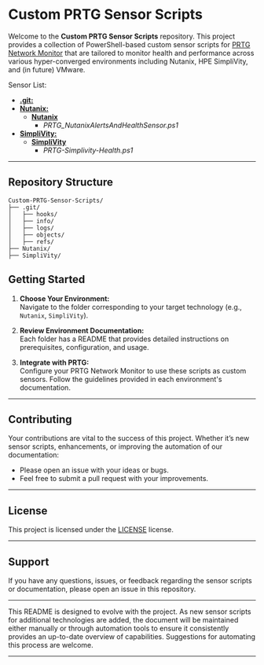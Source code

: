# Custom PRTG Sensor Scripts

Welcome to the **Custom PRTG Sensor Scripts** repository. This project provides a collection of PowerShell-based custom sensor scripts for [PRTG Network Monitor](https://www.paessler.com/prtg) that are tailored to monitor health and performance across various hyper-converged environments including Nutanix, HPE SimpliVity, and (in future) VMware.

<!-- SENSOR LIST START -->
Sensor List:
- **[.git:](./.git)**
- **[Nutanix:](./Nutanix)**
  - **[Nutanix](./Nutanix/)**
    - *PRTG_NutanixAlertsAndHealthSensor.ps1*
- **[SimpliVity:](./SimpliVity)**
  - **[SimpliVity](./SimpliVity/)**
    - *PRTG-Simplivity-Health.ps1*

<!-- SENSOR LIST END -->
---
## Repository Structure
<!-- REPO STRUCTURE START -->
```
Custom-PRTG-Sensor-Scripts/
├── .git/
│   ├── hooks/
│   ├── info/
│   ├── logs/
│   ├── objects/
│   ├── refs/
├── Nutanix/
├── SimpliVity/
```

<!-- REPO STRUCTURE END -->

## Getting Started

1. **Choose Your Environment:**  
   Navigate to the folder corresponding to your target technology (e.g., `Nutanix`, `SimpliVity`).

2. **Review Environment Documentation:**  
   Each folder has a README that provides detailed instructions on prerequisites, configuration, and usage.

3. **Integrate with PRTG:**  
   Configure your PRTG Network Monitor to use these scripts as custom sensors. Follow the guidelines provided in each environment's documentation.
---
## Contributing
Your contributions are vital to the success of this project. Whether it’s new sensor scripts, enhancements, or improving the automation of our documentation:
- Please open an issue with your ideas or bugs.
- Feel free to submit a pull request with your improvements.

---
## License
This project is licensed under the [LICENSE](./LICENSE) license.

---

## Support
If you have any questions, issues, or feedback regarding the sensor scripts or documentation, please open an issue in this repository.

---

This README is designed to evolve with the project. As new sensor scripts for additional technologies are added, the document will be maintained either manually or through automation tools to ensure it consistently provides an up-to-date overview of capabilities. Suggestions for automating this process are welcome.

---
